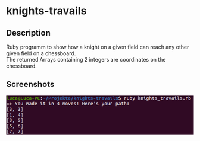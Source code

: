 # knights-travails
## Description
Ruby programm to show how a knight on a given field can reach any other given field on a chessboard. <br/>
The returned Arrays containing 2 integers are coordinates on the chessboard.
## Screenshots
<img src='preview_imgs/kt1.png'>
